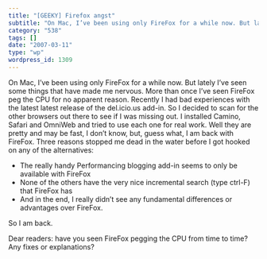 ```yaml
---
title: "[GEEKY] Firefox angst"
subtitle: "On Mac, I’ve been using only FireFox for a while now. But lately I’ve seen some things that have mad..."
category: "538"
tags: []
date: "2007-03-11"
type: "wp"
wordpress_id: 1309
---
```

On Mac, I’ve been using only FireFox for a while now. But lately I’ve seen some things that have made me nervous. More than once I’ve seen FireFox peg the CPU for no apparent reason. Recently I had bad experiences with the latest latest release of the del.icio.us add-in. So I decided to scan for the other browsers out there to see if I was missing out. I installed Camino, Safari and OmniWeb and tried to use each one for real work. 
Well they are pretty and may be fast, I don’t know, but, guess what, I am back with FireFox. Three reasons stopped me dead in the water before I got hooked on any of the alternatives:

- The really handy Performancing blogging add-in seems to only be available with FireFox
- None of the others have the very nice incremental search (type ctrl-F) that FireFox has
- And in the end, I really didn’t see any fundamental differences or advantages over FireFox.

So I am back.

Dear readers: have you seen FireFox pegging the CPU from time to time? Any fixes or explanations?